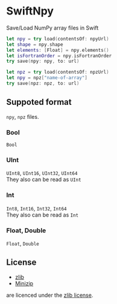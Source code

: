 # SwiftNpy
Save/Load NumPy array files in Swift

```swift
let npy = try load(contentsOf: npyUrl)
let shape = npy.shape
let elements: [Float] = npy.elements()
let isFortranOrder = npy.isFortranOrder
try save(npy: npy, to: url)
```

```swift
let npz = try load(contentsOf: npzUrl)
let npy = npz["name-of-array"]
try save(npz: npz, to: url)
```

## Suppoted format
`npy`, `npz` files.

### Bool
`Bool`

### UInt
`UInt8`, `UInt16`, `UInt32`, `UInt64`  
They also can be read as `UInt`

### Int
`Int8`, `Int16`, `Int32`, `Int64`  
They also can be read as `Int`

### Float, Double
`Float`, `Double`

## License
- [zlib](https://github.com/madler/zlib)
- [Minizip](https://github.com/nmoinvaz/minizip)

are licenced under the [zlib license](http://www.zlib.net/zlib_license.html).


